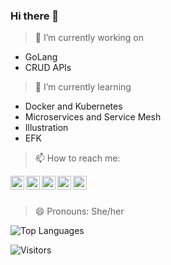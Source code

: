 ### Hi there 👋

<!--
**NupurThakur27/NupurThakur27** is a ✨ _special_ ✨ repository because its `README.md` (this file) appears on your GitHub profile.
Here are some ideas to get you started:


- 👯 I’m looking to collaborate on ...
- 🤔 I’m looking for help with ...
- 💬 Ask me about ...
-->

> 🔭 I’m currently working on
- GoLang
- CRUD APIs
> 🌱 I’m currently learning
- Docker and Kubernetes
- Microservices and Service Mesh
- Illustration
- EFK
> 📫 How to reach me: 
<a href="https://twitter.com/nupurthakur27">
  <img align="left" alt="Nupur Thakur| Twitter" width="22px" src="https://cdn.jsdelivr.net/npm/simple-icons@v3/icons/twitter.svg" />
</a>
<a href="https://www.linkedin.com/in/nupurthakur27">
  <img align="left" alt="Linkedin" width="22px" src="https://cdn.jsdelivr.net/npm/simple-icons@v3/icons/linkedin.svg" />
</a>
<a href="https://t.me/nupurthakur27">
  <img align="left" alt="Telegram" width="22px" src="https://cdn.jsdelivr.net/npm/simple-icons@v3/icons/telegram.svg" />
</a>
<a href="https://www.instagram.com/nupurthakur27/">
  <img align="left" alt="Instagram" width="22px" src="https://cdn.jsdelivr.net/npm/simple-icons@v3/icons/instagram.svg" />
</a>
<a href="https://www.facebook.com/nupurthakur27">
  <img align="left" alt="Facebook" width="22px" src="https://cdn.jsdelivr.net/npm/simple-icons@v3/icons/facebook.svg" />
</a>
<br/>
<br/>

> 😄 Pronouns: She/her
<!--
- ⚡ Fun fact: ... 
-->
![Top Languages](https://github-readme-stats.vercel.app/api/top-langs/?username=nupurthakur27)
<br/>
<!--![Nupur Thakur's github stats](https://github-readme-stats.vercel.app/api?username=nupurthakur27&show_icons=true&theme=tokyonight) -->

![Visitors](https://visitor-badge.laobi.icu/badge?page_id=nupurthakur27)
